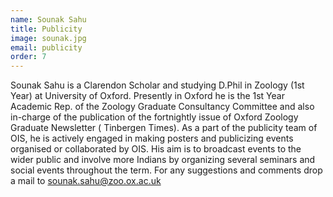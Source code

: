 ```yaml
---
name: Sounak Sahu
title: Publicity
image: sounak.jpg
email: publicity
order: 7
---
```


Sounak Sahu is a Clarendon Scholar and studying D.Phil in  Zoology (1st Year) at University of Oxford. Presently in Oxford he is the 1st Year Academic Rep. of the Zoology Graduate Consultancy Committee and also in-charge of the publication of the fortnightly issue of Oxford Zoology Graduate Newsletter ( Tinbergen Times). 
As a part of the publicity team of OIS, he is actively engaged in making posters and publicizing events organised or collaborated by OIS. His aim is to broadcast events to the wider public and involve more Indians by organizing several seminars and social events throughout the term. For any suggestions and comments drop a mail to sounak.sahu@zoo.ox.ac.uk
